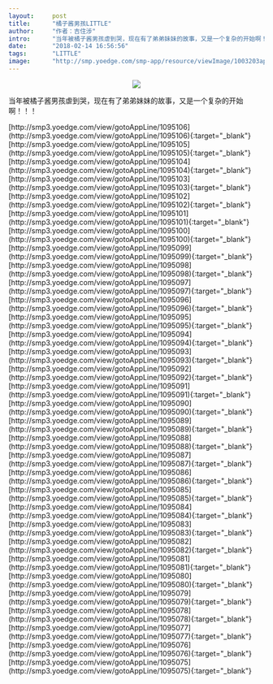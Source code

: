 ```yaml
---
layout:     post
title:      "橘子酱男孩LITTLE"
author:     "作者：吉住涉"
intro:      "当年被橘子酱男孩虐到哭，现在有了弟弟妹妹的故事，又是一个复杂的开始啊！！！"
date:       "2018-02-14 16:56:56"
tags:       "LITTLE"
image:      "http://smp.yoedge.com/smp-app/resource/viewImage/1003203appline.png"
---
```

<div style="text-align: center">
<p><img src="http://smp.yoedge.com/smp-app/resource/viewImage/1003203appline.png"/></p>
</div>
<p class="post-meta">
<span>当年被橘子酱男孩虐到哭，现在有了弟弟妹妹的故事，又是一个复杂的开始啊！！！</span>
</p>
[http://smp3.yoedge.com/view/gotoAppLine/1095106](http://smp3.yoedge.com/view/gotoAppLine/1095106){:target="_blank"}
[http://smp3.yoedge.com/view/gotoAppLine/1095105](http://smp3.yoedge.com/view/gotoAppLine/1095105){:target="_blank"}
[http://smp3.yoedge.com/view/gotoAppLine/1095104](http://smp3.yoedge.com/view/gotoAppLine/1095104){:target="_blank"}
[http://smp3.yoedge.com/view/gotoAppLine/1095103](http://smp3.yoedge.com/view/gotoAppLine/1095103){:target="_blank"}
[http://smp3.yoedge.com/view/gotoAppLine/1095102](http://smp3.yoedge.com/view/gotoAppLine/1095102){:target="_blank"}
[http://smp3.yoedge.com/view/gotoAppLine/1095101](http://smp3.yoedge.com/view/gotoAppLine/1095101){:target="_blank"}
[http://smp3.yoedge.com/view/gotoAppLine/1095100](http://smp3.yoedge.com/view/gotoAppLine/1095100){:target="_blank"}
[http://smp3.yoedge.com/view/gotoAppLine/1095099](http://smp3.yoedge.com/view/gotoAppLine/1095099){:target="_blank"}
[http://smp3.yoedge.com/view/gotoAppLine/1095098](http://smp3.yoedge.com/view/gotoAppLine/1095098){:target="_blank"}
[http://smp3.yoedge.com/view/gotoAppLine/1095097](http://smp3.yoedge.com/view/gotoAppLine/1095097){:target="_blank"}
[http://smp3.yoedge.com/view/gotoAppLine/1095096](http://smp3.yoedge.com/view/gotoAppLine/1095096){:target="_blank"}
[http://smp3.yoedge.com/view/gotoAppLine/1095095](http://smp3.yoedge.com/view/gotoAppLine/1095095){:target="_blank"}
[http://smp3.yoedge.com/view/gotoAppLine/1095094](http://smp3.yoedge.com/view/gotoAppLine/1095094){:target="_blank"}
[http://smp3.yoedge.com/view/gotoAppLine/1095093](http://smp3.yoedge.com/view/gotoAppLine/1095093){:target="_blank"}
[http://smp3.yoedge.com/view/gotoAppLine/1095092](http://smp3.yoedge.com/view/gotoAppLine/1095092){:target="_blank"}
[http://smp3.yoedge.com/view/gotoAppLine/1095091](http://smp3.yoedge.com/view/gotoAppLine/1095091){:target="_blank"}
[http://smp3.yoedge.com/view/gotoAppLine/1095090](http://smp3.yoedge.com/view/gotoAppLine/1095090){:target="_blank"}
[http://smp3.yoedge.com/view/gotoAppLine/1095089](http://smp3.yoedge.com/view/gotoAppLine/1095089){:target="_blank"}
[http://smp3.yoedge.com/view/gotoAppLine/1095088](http://smp3.yoedge.com/view/gotoAppLine/1095088){:target="_blank"}
[http://smp3.yoedge.com/view/gotoAppLine/1095087](http://smp3.yoedge.com/view/gotoAppLine/1095087){:target="_blank"}
[http://smp3.yoedge.com/view/gotoAppLine/1095086](http://smp3.yoedge.com/view/gotoAppLine/1095086){:target="_blank"}
[http://smp3.yoedge.com/view/gotoAppLine/1095085](http://smp3.yoedge.com/view/gotoAppLine/1095085){:target="_blank"}
[http://smp3.yoedge.com/view/gotoAppLine/1095084](http://smp3.yoedge.com/view/gotoAppLine/1095084){:target="_blank"}
[http://smp3.yoedge.com/view/gotoAppLine/1095083](http://smp3.yoedge.com/view/gotoAppLine/1095083){:target="_blank"}
[http://smp3.yoedge.com/view/gotoAppLine/1095082](http://smp3.yoedge.com/view/gotoAppLine/1095082){:target="_blank"}
[http://smp3.yoedge.com/view/gotoAppLine/1095081](http://smp3.yoedge.com/view/gotoAppLine/1095081){:target="_blank"}
[http://smp3.yoedge.com/view/gotoAppLine/1095080](http://smp3.yoedge.com/view/gotoAppLine/1095080){:target="_blank"}
[http://smp3.yoedge.com/view/gotoAppLine/1095079](http://smp3.yoedge.com/view/gotoAppLine/1095079){:target="_blank"}
[http://smp3.yoedge.com/view/gotoAppLine/1095078](http://smp3.yoedge.com/view/gotoAppLine/1095078){:target="_blank"}
[http://smp3.yoedge.com/view/gotoAppLine/1095077](http://smp3.yoedge.com/view/gotoAppLine/1095077){:target="_blank"}
[http://smp3.yoedge.com/view/gotoAppLine/1095076](http://smp3.yoedge.com/view/gotoAppLine/1095076){:target="_blank"}
[http://smp3.yoedge.com/view/gotoAppLine/1095075](http://smp3.yoedge.com/view/gotoAppLine/1095075){:target="_blank"}



